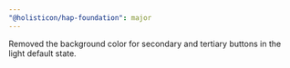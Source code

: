 ```yaml
---
"@holisticon/hap-foundation": major
---
```


Removed the background color for secondary and tertiary buttons in the light default state.
